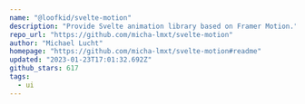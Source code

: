 ```yaml
---
name: "@loofkid/svelte-motion"
description: "Provide Svelte animation library based on Framer Motion."
repo_url: "https://github.com/micha-lmxt/svelte-motion"
author: "Michael Lucht"
homepage: "https://github.com/micha-lmxt/svelte-motion#readme"
updated: "2023-01-23T17:01:32.692Z"
github_stars: 617
tags: 
  - ui
---
```

